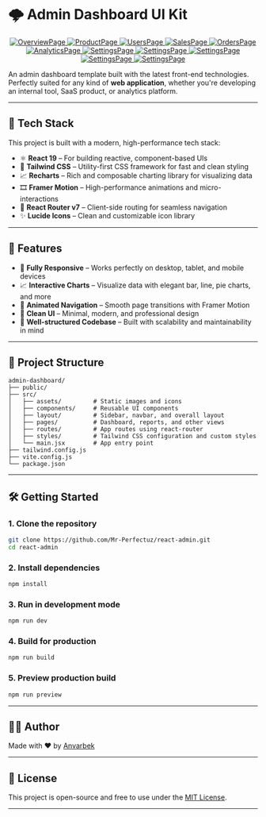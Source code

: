 
# 🌩️ Admin Dashboard UI Kit

<p align="center">
    <a href="">
        <img src="public/image1.png" alt="OverviewPage">
        <img src="public/image2.png" alt="ProductPage">
        <img src="public/image3.png" alt="UsersPage">
        <img src="public/image4.png" alt="SalesPage">
        <img src="public/image5.png" alt="OrdersPage">
        <img src="public/image6.png" alt="AnalyticsPage">
        <img src="public/image7.png" alt="SettingsPage">
        <img src="public/image8.png" alt="SettingsPage">
        <img src="public/image9.png" alt="SettingsPage">
        <img src="public/image10.png" alt="SettingsPage">
        <img src="public/image11.png" alt="SettingsPage">
    </a>    
</p>


An admin dashboard template built with the latest front-end technologies. Perfectly suited for any kind of **web application**, whether you're developing an internal tool, SaaS product, or analytics platform.

---

## 🚀 Tech Stack

This project is built with a modern, high-performance tech stack:

- ⚛️ **React 19** – For building reactive, component-based UIs  
- 💨 **Tailwind CSS** – Utility-first CSS framework for fast and clean styling  
- 📈 **Recharts** – Rich and composable charting library for visualizing data  
- 🎞️ **Framer Motion** – High-performance animations and micro-interactions  
- 🔀 **React Router v7** – Client-side routing for seamless navigation  
- ✨ **Lucide Icons** – Clean and customizable icon library  

---

## 🎯 Features

- 📱 **Fully Responsive** – Works perfectly on desktop, tablet, and mobile devices  
- 📈 **Interactive Charts** – Visualize data with elegant bar, line, pie charts, and more  
- 🧱 **Animated Navigation** – Smooth page transitions with Framer Motion  
- 🎨 **Clean UI** – Minimal, modern, and professional design  
- 🔧 **Well-structured Codebase** – Built with scalability and maintainability in mind

---

## 📁 Project Structure

```
admin-dashboard/
├── public/
├── src/
│   ├── assets/         # Static images and icons
│   ├── components/     # Reusable UI components
│   ├── layout/         # Sidebar, navbar, and overall layout
│   ├── pages/          # Dashboard, reports, and other views
│   ├── routes/         # App routes using react-router
│   ├── styles/         # Tailwind CSS configuration and custom styles
│   └── main.jsx        # App entry point
├── tailwind.config.js
├── vite.config.js
└── package.json
```

---

## 🛠️ Getting Started

### 1. Clone the repository

```bash
git clone https://github.com/Mr-Perfectuz/react-admin.git
cd react-admin
```

### 2. Install dependencies

```bash
npm install
```

### 3. Run in development mode

```bash
npm run dev
```

### 4. Build for production

```bash
npm run build
```

### 5. Preview production build

```bash
npm run preview
```

---


## 👨‍💼 Author

Made with ❤️ by [Anvarbek](https://github.com/Mr-Perfectuz)

---

## 📜 License

This project is open-source and free to use under the [MIT License](LICENSE).

---


